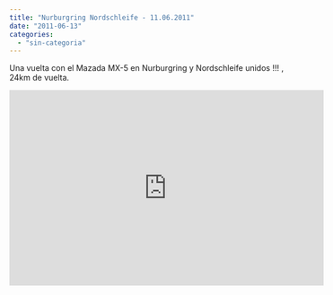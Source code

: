 ```yaml
---
title: "Nurburgring Nordschleife - 11.06.2011"
date: "2011-06-13"
categories: 
  - "sin-categoria"
---
```


Una vuelta con el Mazada MX-5 en Nurburgring y Nordschleife unidos !!! , 24km de vuelta.

<iframe width="560" height="349" src="https://www.youtube.com/embed/LoclItNbH-c" frameborder="0" allowfullscreen></iframe>
